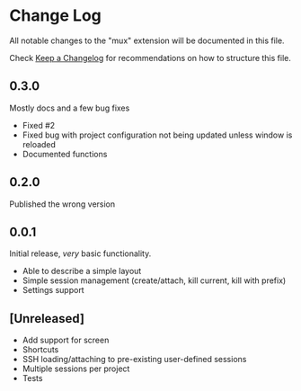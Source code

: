 # Change Log

All notable changes to the "mux" extension will be documented in this file.

Check [Keep a Changelog](http://keepachangelog.com/) for recommendations on how to structure this file.

## 0.3.0

Mostly docs and a few bug fixes

- Fixed #2
- Fixed bug with project configuration not being updated unless window is reloaded
- Documented functions

## 0.2.0

Published the wrong version

## 0.0.1

Initial release, _very_ basic functionality.

- Able to describe a simple layout
- Simple session management (create/attach, kill current, kill with prefix)
- Settings support

## [Unreleased]

- Add support for screen
- Shortcuts
- SSH loading/attaching to pre-existing user-defined sessions
- Multiple sessions per project
- Tests